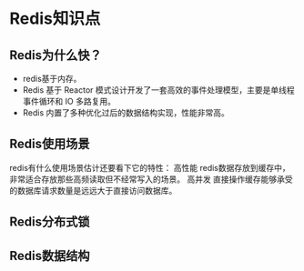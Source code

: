 # Redis知识点
## Redis为什么快？
+ redis基于内存。
+ Redis 基于 Reactor 模式设计开发了一套高效的事件处理模型，主要是单线程事件循环和 IO 多路复用。
+ Redis 内置了多种优化过后的数据结构实现，性能非常高。
## Redis使用场景
redis有什么使用场景估计还要看下它的特性：
高性能
redis数据存放到缓存中，非常适合存放那些高频读取但不经常写入的场景。
高并发
直接操作缓存能够承受的数据库请求数量是远远大于直接访问数据库。
## Redis分布式锁
## Redis数据结构
